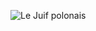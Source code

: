 ![Le Juif polonais](https://upload.wikimedia.org/wikipedia/commons/thumb/1/1b/US-%241-TN-1891-Fr-351.jpg/212px-US-%241-TN-1891-Fr-351.jpg)